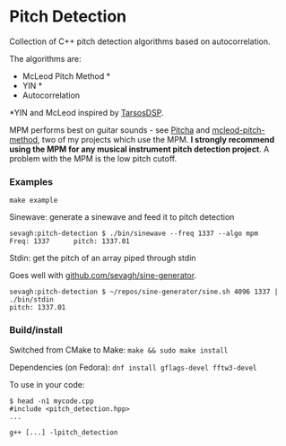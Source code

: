 # Pitch Detection

Collection of C++ pitch detection algorithms based on autocorrelation.

The algorithms are:

* McLeod Pitch Method *
* YIN *
* Autocorrelation

\*YIN and McLeod inspired by [TarsosDSP](https://github.com/JorenSix/TarsosDSP).

MPM performs best on guitar sounds - see [Pitcha](https://github.com/sevagh/Pitcha) and [mcleod-pitch-method](https://github.com/sevagh/mcleod-pitch-method), two of my projects which use the MPM. **I strongly recommend using the MPM for any musical instrument pitch detection project**. A problem with the MPM is the low pitch cutoff.

### Examples

`make example`

Sinewave: generate a sinewave and feed it to pitch detection

```
sevagh:pitch-detection $ ./bin/sinewave --freq 1337 --algo mpm
Freq: 1337      pitch: 1337.01
```

Stdin: get the pitch of an array piped through stdin

Goes well with [github.com/sevagh/sine-generator](https://github.com/sevagh/sine-generator).

```
sevagh:pitch-detection $ ~/repos/sine-generator/sine.sh 4096 1337 | ./bin/stdin
pitch: 1337.01
```

### Build/install

Switched from CMake to Make: `make && sudo make install`

Dependencies (on Fedora): `dnf install gflags-devel fftw3-devel`

To use in your code:

```
$ head -n1 mycode.cpp
#include <pitch_detection.hpp>
...

g++ [...] -lpitch_detection
```
